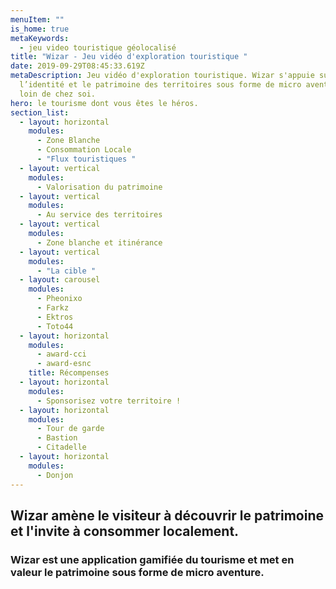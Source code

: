 ```yaml
---
menuItem: ""
is_home: true
metaKeywords:
  - jeu video touristique géolocalisé
title: "Wizar - Jeu vidéo d'exploration touristique "
date: 2019-09-29T08:45:33.619Z
metaDescription: Jeu vidéo d'exploration touristique. Wizar s'appuie sur
  l’identité et le patrimoine des territoires sous forme de micro aventures pas
  loin de chez soi.
hero: le tourisme dont vous êtes le héros.
section_list:
  - layout: horizontal
    modules:
      - Zone Blanche
      - Consommation Locale
      - "Flux touristiques "
  - layout: vertical
    modules:
      - Valorisation du patrimoine
  - layout: vertical
    modules:
      - Au service des territoires
  - layout: vertical
    modules:
      - Zone blanche et itinérance
  - layout: vertical
    modules:
      - "La cible "
  - layout: carousel
    modules:
      - Pheonixo
      - Farkz
      - Ektros
      - Toto44
  - layout: horizontal
    modules:
      - award-cci
      - award-esnc
    title: Récompenses
  - layout: horizontal
    modules:
      - Sponsorisez votre territoire !
  - layout: horizontal
    modules:
      - Tour de garde
      - Bastion
      - Citadelle
  - layout: horizontal
    modules:
      - Donjon
---
```

## Wizar amène le visiteur à découvrir le patrimoine et l'invite à consommer localement. 

### Wizar est une application gamifiée du tourisme et met en valeur le patrimoine sous forme de micro aventure. 
